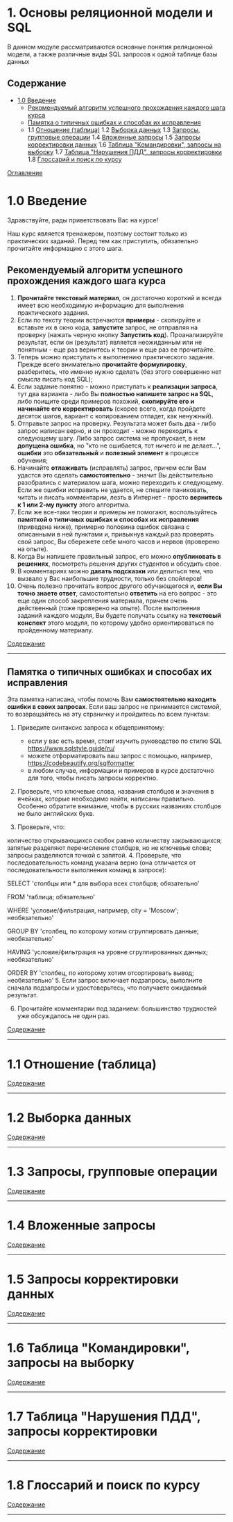 # 1. Основы реляционной модели и SQL

В данном модуле рассматриваются основные понятия реляционной модели, а также различные виды SQL запросов к одной таблице базы данных

## Содержание
+ [1.0 Введение](#10-введение)
    + [Рекомендуемый алгоритм успешного прохождения каждого шага курса](#рекомендуемый-алгоритм-успешного-прохождения-каждого-шага-курса)
    + [Памятка о типичных ошибках и способах их исправления](#памятка-о-типичных-ошибках-и-способах-их-исправления)
    + []()
1.1 [Отношение (таблица)](#11-отношение-таблица)
1.2 [Выборка данных](#12-выборка-данных)
1.3 [Запросы, групповые операции](#13-запросы-групповые-операции)
1.4 [Вложенные запросы](#14-вложенные-запросы)
1.5 [Запросы корректировки данных](#15-запросы-корректировки-данных)
1.6 [Таблица "Командировки", запросы на выборку](#16-таблица-командировки-запросы-на-выборку)
1.7 [Таблица "Нарушения ПДД", запросы корректировки](#17-таблица-нарушения-пдд-запросы-корректировки)
1.8 [Глоссарий и поиск по курсу](#18-глоссарий-и-поиск-по-курсу)

[Оглавление](/SQL_Simulator/README.MD)

# 1.0 Введение

Здравствуйте, рады приветствовать Вас на курсе!

Наш курс является тренажером, поэтому состоит только из практических заданий. Перед тем как приступить, обязательно прочитайте информацию с этого шага.

## Рекомендуемый алгоритм успешного прохождения каждого шага курса

1. __Прочитайте текстовый материал__, он достаточно короткий и всегда имеет всю необходимую информацию для выполнения практического задания.
2. Eсли по тексту теории встречаются __примеры__ - скопируйте и вставьте их в окно кода, __запустите__ запрос, не отправляя на проверку (нажать черную кнопку __Запустить код__). Проанализируйте результат, если он (результат) является неожиданным или не понятным - еще раз вернитесь к теории и еще раз ее прочитайте.
3. Теперь можно приступать к выполнению практического задания. Прежде всего внимательно __прочитайте формулировку__, разберитесь, что именно нужно сделать (без этого совершенно нет смысла писать код SQL);
4. Если задание понятно - можно приступать к __реализации запроса__, тут два варианта - либо Вы __полностью напишете запрос на SQL__, либо поищите среди примеров похожий, __скопируйте его и начинайте его корректировать__ (скорее всего, когда пройдете десяток шагов, вариант с копированием отпадет, как ненужный).
5. Отправьте запрос на проверку.  Результата может быть два - либо запрос написан верно, и он проходит - можно переходить к следующему шагу. Либо запрос система не пропускает, в нем __допущена ошибка__, но "кто не ошибается, тот ничего и не делает...", __ошибки__ это __обязательный__ и __полезный элемент__ в процессе обучения;
6. Начинайте __отлаживать__ (исправлять) запрос, причем если Вам удастся это сделать __самостоятельно__ - значит Вы  действительно разобрались с материалом шага, можно переходить к следующему. Если же ошибки исправить не удается,  не спешите паниковать, читать и писать комментарии, лезть в Интернет - просто __вернитесь к 1 или 2-му пункту__ этого алгоритма.
7. Если же все-таки теория и примеры не помогают, воспользуйтесь __памяткой о типичных ошибках и способах их исправления__ (приведена ниже),  примерно половина ошибок связана с описанными в ней пунктами и, привыкнув каждый раз проверять свой запрос, Вы сбережете себе много часов и нервов (проверено на опыте).
8. Когда Вы напишете правильный запрос, его можно __опубликовать в решениях__, посмотреть решения других студентов и обсудить свое.
9. В комментариях можно __давать подсказки__ или делиться тем, что вызвало у Вас наибольшие трудности, только без спойлеров!
10. Очень полезно прочитать вопрос другого обучающегося и, __если Вы точно знаете ответ__, самостоятельно __ответить__ на его вопрос - это еще один способ закрепления материала, причем очень действенный (тоже проверено на опыте).
После выполнения заданий каждого модуля, Вы будете получать ссылку на __текстовый конспект__ этого модуля, по которому удобно ориентироваться по пройденному материалу.

[Содержание](#содержание)

<hr>

## Памятка о типичных ошибках и способах их исправления

Эта памятка написана, чтобы помочь Вам __самостоятельно находить ошибки в своих запросах__. Если ваш запрос не принимается системой, то возвращайтесь на эту страничку и пройдитесь по всем пунктам:

1. Приведите синтаксис запроса к общепринятому:
    + если у вас есть время, стоит изучить руководство по стилю SQL https://www.sqlstyle.guide/ru/
    + можете отформатировать ваш запрос с помощью, например, https://codebeautify.org/sqlformatter
    + в любом случае, информации и примеров в курсе достаточно для того, чтобы писать запросы корректно.
2. Проверьте, что ключевые слова, названия столбцов и значения в ячейках, которые необходимо найти, написаны правильно. Особенно обратите внимание, чтобы в русских названиях столбцов не было английских букв.

3. Проверьте, что:

количество открывающихся скобок равно количеству закрывающихся;
запятые разделяют перечисление столбцов, но не ключевые слова;
запросы разделяются точкой с запятой.
4. Проверьте, что последовательность команд указана верно (она отличается от последовательности выполнения команд в запросе):

SELECT 'столбцы или * для выбора всех столбцов; обязательно'

FROM 'таблица; обязательно'

WHERE 'условие/фильтрация, например, city = 'Moscow'; необязательно'

GROUP BY 'столбец, по которому хотим сгруппировать данные; необязательно'

HAVING 'условие/фильтрация на уровне сгруппированных данных; необязательно'

ORDER BY 'столбец, по которому хотим отсортировать вывод; необязательно'
5.  Если запрос включает подзапросы, выполните сначала подзапросы и удостоверьтесь, что получаете ожидаемый результат.

6. Прочитайте комментарии под заданием: большинство трудностей уже обсуждалось не один раз.

[Содержание](#содержание)

<hr>

# 1.1 Отношение (таблица)

[Содержание](#содержание)

<hr>

# 1.2 Выборка данных

[Содержание](#содержание)

<hr>

# 1.3 Запросы, групповые операции

[Содержание](#содержание)

<hr>

# 1.4 Вложенные запросы

[Содержание](#содержание)

<hr>

# 1.5 Запросы корректировки данных

[Содержание](#содержание)

<hr>

# 1.6 Таблица "Командировки", запросы на выборку

[Содержание](#содержание)

<hr>

# 1.7 Таблица "Нарушения ПДД", запросы корректировки

[Содержание](#содержание)

<hr>

# 1.8 Глоссарий и поиск по курсу

[Содержание](#содержание)

<hr>
